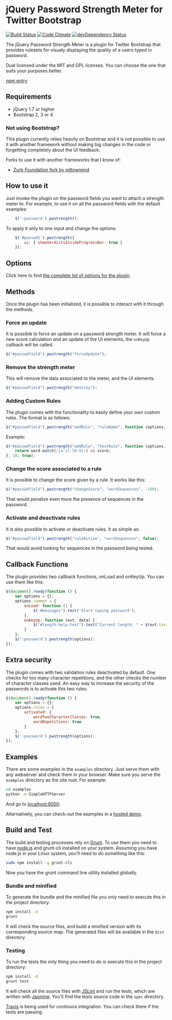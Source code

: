 # jQuery Password Strength Meter for Twitter Bootstrap[![Build Status](https://travis-ci.org/ablanco/jquery.pwstrength.bootstrap.png?branch=master)](https://travis-ci.org/ablanco/jquery.pwstrength.bootstrap)[![Code Climate](https://codeclimate.com/github/ablanco/jquery.pwstrength.bootstrap.png)](https://codeclimate.com/github/ablanco/jquery.pwstrength.bootstrap)[![devDependency Status](https://david-dm.org/ablanco/jquery.pwstrength.bootstrap/dev-status.png)](https://david-dm.org/ablanco/jquery.pwstrength.bootstrap#info=devDependencies)The jQuery Password Strength Meter is a plugin for Twitter Bootstrap thatprovides rulesets for visualy displaying the quality of a users typed inpassword.Dual licensed under the MIT and GPL licenses. You can choose the one thatsuits your purposes better.[npm entry](https://www.npmjs.com/package/pwstrength-bootstrap)## Requirements* jQuery 1.7 or higher* Bootstrap 2, 3 or 4### Not using Bootstrap?This plugin currently relies heavily on Bootstrap and it is not possible touse it with another framework without making big changes in the code orforgetting completely about the UI feedback.Forks to use it with another frameworks that I know of:* [Zurb Foundation fork by edtownend](https://github.com/edtownend/jquery.pwstrength.foundation)## How to use itJust invoke the plugin on the password fields you want to attach a strengthmeter to. For example, to use it on all the password fields with the defaultexamples:```javascript    $(':password').pwstrength();```To apply it only to one input and change the options:```javascript    $('#passwd1').pwstrength({        ui: { showVerdictsInsideProgressBar: true }    });```## OptionsClick here to find [the complete list of options for the plugin](OPTIONS.md).## MethodsOnce the plugin has been initialized, it is possible to interact with itthrough the methods.### Force an updateIt is possible to force an update on a password strength meter. It will forcea new score calculation and an update of the UI elements, the `onKeyUp`callback will be called.```javascript$("#passwdfield").pwstrength("forceUpdate");```### Remove the strength meterThis will remove the data associated to the meter, and the UI elements.```javascript$("#passwdfield").pwstrength("destroy");```### Adding Custom RulesThe plugin comes with the functionality to easily define your own custom rules.The format is as follows:```javascript$("#passwdfield").pwstrength("addRule", "ruleName", function (options, word, score) {}, rule_score, rule_enabled);```Example:```javascript$("#passwdfield").pwstrength("addRule", "testRule", function (options, word, score) {    return word.match(/[a-z].[0-9]/) && score;}, 10, true);```### Change the score associated to a ruleIt is possible to change the score given by a rule. It works like this:```javascript$("#passwdfield").pwstrength("changeScore", "wordSequences", -100);```That would penalize even more the presence of sequences in the password.### Activate and deactivate rulesIt is also possible to activate or deactivate rules. It as simple as:```javascript$("#passwdfield").pwstrength("ruleActive", "wordSequences", false);```That would avoid looking for sequences in the password being tested.## Callback FunctionsThe plugin provides two callback functions, onLoad and onKeyUp.  You can usethem like this:```javascript$(document).ready(function () {    var options = {};    options.common = {        onLoad: function () {            $('#messages').text('Start typing password');        },        onKeyUp: function (evt, data) {            $("#length-help-text").text("Current length: " + $(evt.target).val().length + " and score: " + data.score);        }    };    $(':password').pwstrength(options);});```## Extra securityThe plugin comes with two validation rules deactivated by default. One checksfor too many character repetitions, and the other checks the number ofcharacter classes used. An easy way to increase the security of the passwordsis to activate this two rules:```javascript$(document).ready(function () {    var options = {};    options.rules = {        activated: {            wordTwoCharacterClasses: true,            wordRepetitions: true        }    };    $(':password').pwstrength(options);});```## ExamplesThere are some examples in the `examples` directory. Just serve them with anywebserver and check them in your browser. Make sure you serve the `examples`directory as the site root. For example:```bashcd examplespython -m SimpleHTTPServer```And go to [localhost:8000](http://localhost:8000).Alternatively, you can check-out the examples in a [hosted demo](https://cdn.rawgit.com/ablanco/jquery.pwstrength.bootstrap/master/examples/index.html).## Build and TestThe build and testing processes rely on [Grunt](http://gruntjs.com/). To usethem you need to have [node.js](http://nodejs.org/) and grunt-cli installed onyour system. Assuming you have node.js in your Linux system, you'll need to dosomething like this:```bashsudo npm install -g grunt-cli```Now you have the grunt command line utility installed globally.### Bundle and minifiedTo generate the bundle and the minified file you only need to execute this inthe project directory:```bashnpm install -dgrunt```It will check the source files, and build a minified version with itscorresponding source map. The generated files will be available in the `dist`directory.### TestingTo run the tests the only thing you need to do is execute this in the projectdirectory:```bashnpm install -dgrunt test```It will check all the source files with [JSLint](http://jslint.com) and run thetests, which are written with [Jasmine](http://jasmine.github.io/). You'll findthe tests source code in the `spec` directory.[Travis](https://travis-ci.org/ablanco/jquery.pwstrength.bootstrap) is beingused for continuos integration. You can check there if the tests are passing.